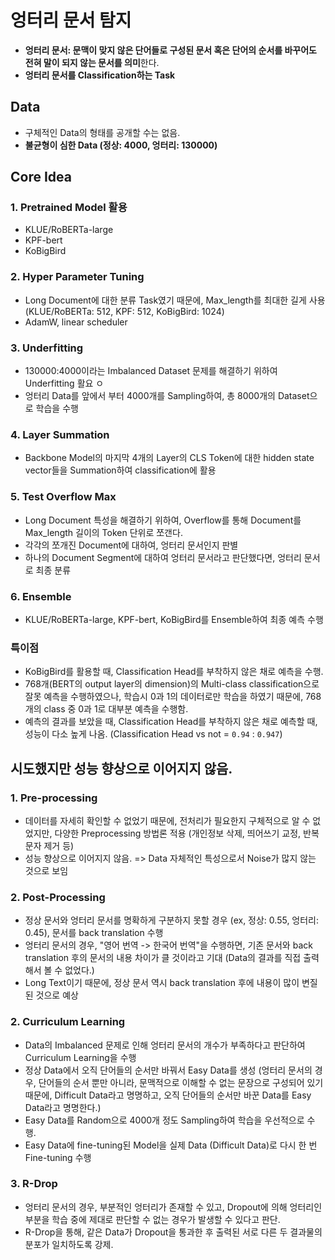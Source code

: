 # 엉터리 문서 탐지

- **엉터리 문서: 문맥이 맞지 않은 단어들로 구성된 문서 혹은 단어의 순서를 바꾸어도 전혀 말이 되지 않는 문서를 의미**한다.
- **엉터리 문서를 Classification하는 Task**

## Data
- 구체적인 Data의 형태를 공개할 수는 없음.
- **불균형이 심한 Data (정상: 4000, 엉터리: 130000)**

## Core Idea

### 1. Pretrained Model 활용
- KLUE/RoBERTa-large
- KPF-bert
- KoBigBird

### 2. Hyper Parameter Tuning
- Long Document에 대한 분류 Task였기 때문에, Max_length를 최대한 길게 사용 (KLUE/RoBERTa: 512, KPF: 512, KoBigBird: 1024)
- AdamW, linear scheduler

### 3. Underfitting
- 130000:4000이라는 Imbalanced Dataset 문제를 해결하기 위하여 Underfitting 활요 ㅇ
- 엉터리 Data를 앞에서 부터 4000개를 Sampling하여, 총 8000개의 Dataset으로 학습을 수행

### 4. Layer Summation
- Backbone Model의 마지막 4개의 Layer의 CLS Token에 대한 hidden state vector들을 Summation하여 classification에 활용

### 5. Test Overflow Max
- Long Document 특성을 해결하기 위하여, Overflow를 통해 Document를 Max_length 길이의 Token 단위로 쪼갠다.
- 각각의 쪼개진 Document에 대하여, 엉터리 문서인지 판별
- 하나의 Document Segment에 대하여 엉터리 문서라고 판단했다면, 엉터리 문서로 최종 분류

### 6. Ensemble
- KLUE/RoBERTa-large, KPF-bert, KoBigBird를 Ensemble하여 최종 예측 수행

### 특이점
- KoBigBird를 활용할 때, Classification Head를 부착하지 않은 채로 예측을 수행.
- 768개(BERT의 output layer의 dimension)의 Multi-class classification으로 잘못 예측을 수행하였으나, 학습시 0과 1의 데이터로만 학습을 하였기 때문에, 768개의 class 중 0과 1로 대부분 예측을 수행함.
- 예측의 결과를 보았을 때, Classification Head를 부착하지 않은 채로 예측할 때, 성능이 다소 높게 나옴. (Classification Head vs not = `0.94` : `0.947`)

## 시도했지만 성능 향상으로 이어지지 않음.

### 1. Pre-processing
- 데이터를 자세히 확인할 수 없었기 때문에, 전처리가 필요한지 구체적으로 알 수 없었지만, 다양한 Preprocessing 방법론 적용 (개인정보 삭제, 띄어쓰기 교정, 반복 문자 제거 등)
- 성능 향상으로 이어지지 않음. => Data 자체적인 특성으로서 Noise가 많지 않는 것으로 보임

### 2. Post-Processing
- 정상 문서와 엉터리 문서를 명확하게 구분하지 못할 경우 (ex, 정상: 0.55, 엉터리: 0.45), 문서를 back translation 수행
- 엉터리 문서의 경우, "영어 번역 -> 한국어 번역"을 수행하면, 기존 문서와 back translation 후의 문서의 내용 차이가 클 것이라고 기대 (Data의 결과를 직접 출력해서 볼 수 없었다.)
- Long Text이기 때문에, 정상 문서 역시 back translation 후에 내용이 많이 변질된 것으로 예상

### 2. Curriculum Learning
- Data의 Imbalanced 문제로 인해 엉터리 문서의 개수가 부족하다고 판단하여 Curriculum Learning을 수행
- 정상 Data에서 오직 단어들의 순서만 바꿔서 Easy Data를 생성 (엉터리 문서의 경우, 단어들의 순서 뿐만 아니라, 문맥적으로 이해할 수 없는 문장으로 구성되어 있기 때문에, Difficult Data라고 명명하고, 오직 단어들의 순서만 바꾼 Data를 Easy Data라고 명명한다.)
- Easy Data를 Random으로 4000개 정도 Sampling하여 학습을 우선적으로 수행.
- Easy Data에 fine-tuning된 Model을 실제 Data (Difficult Data)로 다시 한 번 Fine-tuning 수행

### 3. R-Drop
- 엉터리 문서의 경우, 부분적인 엉터리가 존재할 수 있고, Dropout에 의해 엉터리인 부분을 학습 중에 제대로 판단할 수 없는 경우가 발생할 수 있다고 판단.
- R-Drop을 통해, 같은 Data가 Dropout을 통과한 후 출력된 서로 다른 두 결과물의 분포가 일치하도록 강제.